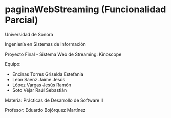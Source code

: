 # paginaWebStreaming (Funcionalidad Parcial)

Universidad de Sonora

Ingeniería en Sistemas de Información

Proyecto Final - Sistema Web de Streaming: Kinoscope

Equipo:
  - Encinas Torres Griselda Estefania
  - León Saenz Jaime Jesús
  - López Vargas Jesús Ramón
  - Soto Véjar Raúl Sebastián

Materia: Prácticas de Desarrollo de Software II

Profesor: Eduardo Bojórquez Martínez

